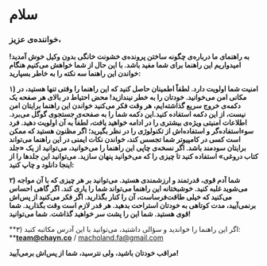 # **سلام**

### **خواننده‌ی عزیز،**

**به راهنمای ما درباره‌ی چگونه ساختن پرونده‌ی خشونت‌ خانگی بدون وکیل خوش آمدید! امیدواریم این راهنما برای شما مفید باشد. با این حال از شما خواهش می‌کنیم هنگام خواندن این راهنما سه نکته را به خاطر بسپارید:**

**۱\) امنیت شما اولویت دارد. لطفاً اطمینان حاصل کنید که این راهنما را وقتی تنها هستید، در مکانی امن می‌خوانید. خودتان را به خطر نیندازید! محض احتیاط در بالای هر صفحه یک دکمه‌ی خروج سریع گذاشته‌ایم، هر وقت فکر می‌کنید خواندن این راهنما برایتان امن نیست، از این دکمه استفاده کنید.این دکمه شما را به صفحه‌ی جستجوی گوگل می‌برد. اطلاعات امنیتی ویژه‌ی بیشتری را در ادامه خواهید یافت، لطفاً به آن اولویت دهید. فرد سوء‌استفاده‌گر و استفاده‌اش از تکنولوژی را در نظر بگیرید؛ اگر مظنون هستید که ممکن است کسی در کامپیوتر شما تجسس کند، خواندن نکات ایمنی در این راهنما می‌تواند برایتان سودمند باشد. اگر نسخه‌ی چاپی این راهنما را می‌خوانید، می‌توانید از یک «جلد کتاب دروغی» استفاده کنید تا چیزی را که می‌خوانید پنهان سازید. می‌توانید این جلدها را از اینجا دانلود و چاپ کنید:**

**۲\) شما آدم قوی، قدرتمند و ارزشمندی هستید. می‌توانید بر هر چیزی که با آن مواجه می‌شوید غلبه کنید. خوشبختانه این راهنما می‌تواند شما را یاری کند. اگر گاهی احساس می‌کنید که خیلی طاقت‌فرساست، آن را کنار بگذارید. اگر فکر می‌کنید از پس‌اش برنمی‌آیید، مدت کوتاهی به خودتان استراحت بدهید. هر قدر لازم است وقت بگذارید. شما قوی هستید. شما این را پشت سر خواهید گذاشت. شما می‌توانید!**

**۳\) اگر این راهنما را خواندید و سؤالی داشتید، می‌توانید با این آدرس مکاتبه کنید: **[**team@chayn.co**](mailto:team@chayn.co) / [macholand.fa@gmail.com](mailto:macholand.fa@gmail.com)

**مراقب خودتان باشید، ولی نترسید، شما از پس‌اش برمی‌آیید!**

  


